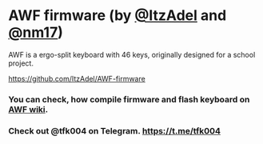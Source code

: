 # AWF firmware (by [@ItzAdel](https://github.com/ItzAdel) and [@nm17](https://github.com/nm17))

AWF is a ergo-split keyboard with 46 keys, originally designed for a school project.

https://github.com/ItzAdel/AWF-firmware

### You can check, how compile firmware and flash keyboard on [AWF wiki](https://github.com/ItzAdel/AngelWings-keyboard/wiki/INFO).

### Check out @tfk004 on Telegram. https://t.me/tfk004
